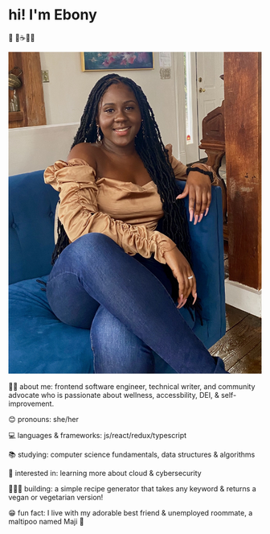 
# hi! I'm Ebony 
🤎 🌱☕👋🏿

![photo of Ebony smiling while sitting down on a blue chair wearing blue jeans and a golden-colored shirt](IMG_5567.jpg)


💅🏿 about me: frontend software engineer, technical writer, and community advocate who is passionate about wellness, accessbility, DEI, & self-improvement.

😊 pronouns: she/her

💻 languages & frameworks: js/react/redux/typescript

📚 studying: computer science fundamentals, data structures & algorithms

💭 interested in: learning more about cloud & cybersecurity

👩🏿‍💻 building: a simple recipe generator that takes any keyword & returns a vegan or vegetarian version! 

😁 fun fact: I live with my adorable best friend & unemployed roommate, a maltipoo named Maji 🐶
